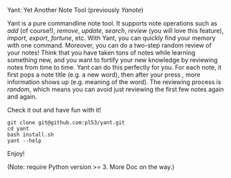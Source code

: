 Yant: Yet Another Note Tool (previously *Yanote*)

Yant is a pure commandline note tool. It supports note operations such as *add*
(of course!), *remove*, *update*, *search*, *review* (you will love this
feature), *import*, *export*, *fortune*, etc. With Yant, you can quickly find
your memory with one command. Moreover, you can do a two-step random review of
your notes! Think that you have taken tons of notes while learning something
new, and you want to fortify your new knowledge by reviewing notes from time to
time. Yant can do this perfectly for you. For each note, it first pops a note
title (e.g. a new word), then after your press <Enter>, more information shows
up (e.g. meaning of the word). The reviewing process is *random*, which means
you can avoid just reviewing the first few notes again and again.

Check it out and have fun with it!

```
git clone git@github.com:pl53/yant.git
cd yant
bash install.sh
yant --help
```

Enjoy!

(Note: require Python version >= 3. More Doc on the way.) 


